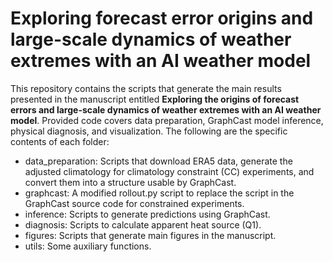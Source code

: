 # Exploring forecast error origins and large-scale dynamics of weather extremes with an AI weather model
This repository contains the scripts that generate the main results presented in the manuscript entitled **Exploring the origins of forecast errors and large-scale dynamics of weather extremes with an AI weather model**. Provided code covers data preparation, GraphCast model inference, physical diagnosis, and visualization. The following are the specific contents of each folder:

* data_preparation: Scripts that download ERA5 data, generate the adjusted climatology for climatology constraint (CC) experiments, and convert them into a structure usable by GraphCast.
* graphcast: A modified rollout.py script to replace the script in the GraphCast source code for constrained experiments.
* inference: Scripts to generate predictions using GraphCast.
* diagnosis: Scripts to calculate apparent heat source (Q1).
* figures: Scripts that generate main figures in the manuscript.
* utils: Some auxiliary functions.

